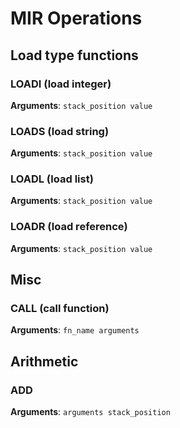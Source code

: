 # MIR Operations

## Load type functions
### LOADI (load integer)
**Arguments**: `stack_position value`

### LOADS (load string)
**Arguments**: `stack_position value`

### LOADL (load list)
**Arguments**: `stack_position value`

### LOADR (load reference)
**Arguments**: `stack_position value`

## Misc
### CALL (call function)
**Arguments**: `fn_name arguments`

## Arithmetic
### ADD
**Arguments**: `arguments stack_position`
